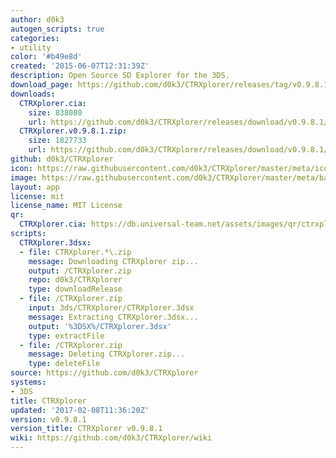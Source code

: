 ```yaml
---
author: d0k3
autogen_scripts: true
categories:
- utility
color: '#b49e8d'
created: '2015-06-07T12:31:39Z'
description: Open Source SD Explorer for the 3DS.
download_page: https://github.com/d0k3/CTRXplorer/releases/tag/v0.9.8.1
downloads:
  CTRXplorer.cia:
    size: 838080
    url: https://github.com/d0k3/CTRXplorer/releases/download/v0.9.8.1/CTRXplorer.cia
  CTRXplorer.v0.9.8.1.zip:
    size: 1827733
    url: https://github.com/d0k3/CTRXplorer/releases/download/v0.9.8.1/CTRXplorer.v0.9.8.1.zip
github: d0k3/CTRXplorer
icon: https://raw.githubusercontent.com/d0k3/CTRXplorer/master/meta/icon.png
image: https://raw.githubusercontent.com/d0k3/CTRXplorer/master/meta/banner.png
layout: app
license: mit
license_name: MIT License
qr:
  CTRXplorer.cia: https://db.universal-team.net/assets/images/qr/ctrxplorer.cia.png
scripts:
  CTRXplorer.3dsx:
  - file: CTRXplorer.*\.zip
    message: Downloading CTRXplorer zip...
    output: /CTRXplorer.zip
    repo: d0k3/CTRXplorer
    type: downloadRelease
  - file: /CTRXplorer.zip
    input: 3ds/CTRXplorer/CTRXplorer.3dsx
    message: Extracting CTRXplorer.3dsx...
    output: '%3DSX%/CTRXplorer.3dsx'
    type: extractFile
  - file: /CTRXplorer.zip
    message: Deleting CTRXplorer.zip...
    type: deleteFile
source: https://github.com/d0k3/CTRXplorer
systems:
- 3DS
title: CTRXplorer
updated: '2017-02-08T11:36:20Z'
version: v0.9.8.1
version_title: CTRXplorer v0.9.8.1
wiki: https://github.com/d0k3/CTRXplorer/wiki
---
```

